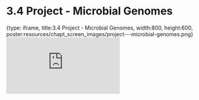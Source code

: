 # 3.4 Project - Microbial Genomes
 
{type: iframe, title:3.4 Project - Microbial Genomes, width:800, height:600, poster:resources/chapt_screen_images/project---microbial-genomes.png}
![](https://vgaysin1.github.io/CURE-MicrobialMysteries-test/project---microbial-genomes.html)
 

 
